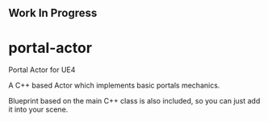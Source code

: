 ## Work In Progress

# portal-actor
Portal Actor for UE4

A C++ based Actor which implements basic portals mechanics.

Blueprint based on the main C++ class is also included, so you can just add it into your scene.
